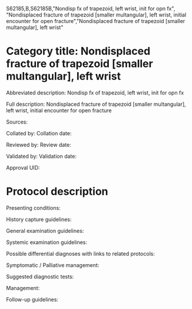 S62185,B,S62185B,"Nondisp fx of trapezoid, left wrist, init for opn fx", "Nondisplaced fracture of trapezoid [smaller multangular], left wrist, initial encounter for open fracture","Nondisplaced fracture of trapezoid [smaller multangular], left wrist"
# Category title: Nondisplaced fracture of trapezoid [smaller multangular], left wrist

Abbreviated description: Nondisp fx of trapezoid, left wrist, init for opn fx

Full description: Nondisplaced fracture of trapezoid [smaller multangular], left wrist, initial encounter for open fracture

Sources:

Collated by:
Collation date:

Reviewed by:
Review date:

Validated by:
Validation date:

Approval UID:

# Protocol description

Presenting conditions:

History capture guidelines:

General examination guidelines:

Systemic examination guidelines:

Possible differential diagnoses with links to related protocols:

Symptomatic / Palliative management:

Suggested diagnostic tests:

Management:

Follow-up guidelines:
